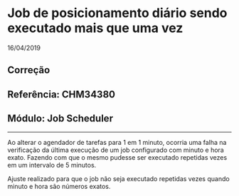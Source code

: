 # Job de posicionamento diário sendo executado mais que uma vez
16/04/2019
## Correção
## Referência: CHM34380
## Módulo: Job Scheduler
***

Ao alterar o agendador de tarefas para 1 em 1 minuto, ocorria uma falha na verificação da última execução de um job configurado com minuto e hora exato. Fazendo com que o mesmo pudesse ser executado repetidas vezes em um intervalo de 5 minutos.

Ajuste realizado para que o job não seja executado repetidas vezes quando minuto e hora são números exatos.